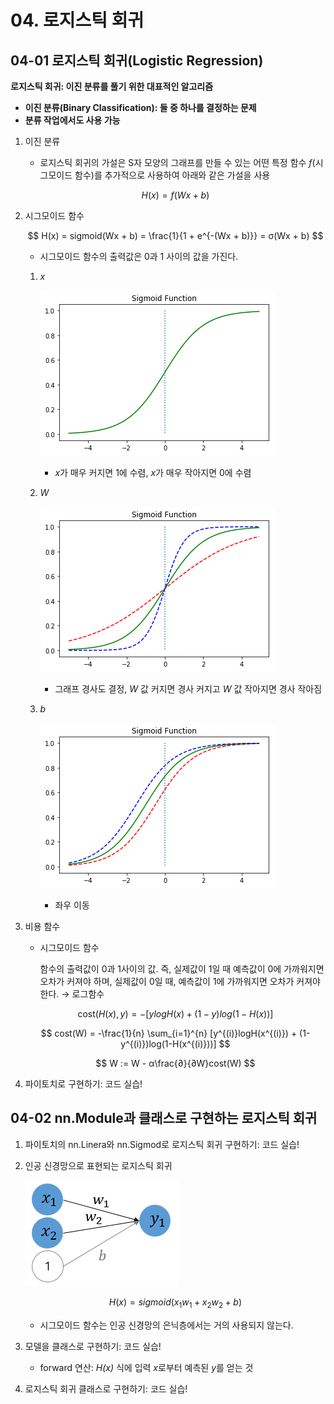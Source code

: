 # 04. 로지스틱 회귀

## **04-01 로지스틱 회귀(Logistic Regression)**

**로지스틱 회귀: 이진 분류를 풀기 위한 대표적인 알고리즘**

- **이진 분류(Binary Classification): 둘 중 하나를 결정하는 문제**
- **분류 작업에서도 사용 가능**

1. 이진 분류
    - 로지스틱 회귀의 가설은 S자 모양의 그래프를 만들 수 있는 어떤 특정 함수 *f*(시그모이드 함수)를 추가적으로 사용하여 아래와 같은 가설을 사용
    
    $$
    H(x) = f(Wx + b)
    $$
    
2. 시그모이드 함수
    
    $$
    H(x) = sigmoid(Wx + b) = \frac{1}{1 + e^{-(Wx + b)}} = σ(Wx + b)
    $$
    
    - 시그모이드 함수의 출력값은 0과 1 사이의 값을 가진다.
    1. *x*
        
        ![1.png](<1.png>)
        
        - *x*가 매우 커지면 1에 수렴, *x*가 매우 작아지면 0에 수렴
    2. *W*
        
        ![2.png](<2.png>)
        
        - 그래프 경사도 결정, *W* 값 커지면 경사 커지고 *W* 값 작아지면 경사 작아짐
    3. *b*
        
        ![3.png](<3.png>)
        
        - 좌우 이동
3. 비용 함수 
    - 시그모이드 함수
        
        함수의 출력값이 0과 1사이의 값. 즉, 실제값이 1일 때 예측값이 0에 가까워지면 오차가 커져야 하며, 실제값이 0일 때, 예측값이 1에 가까워지면 오차가 커져야 한다. → 로그함수
        
    
    $$
    \text{cost}\left( H(x), y \right) = -[ylogH(x) + (1-y)log(1-H(x))]
    $$
    
    $$
    cost(W) = -\frac{1}{n} \sum_{i=1}^{n} [y^{(i)}logH(x^{(i)}) + (1-y^{(i)})log(1-H(x^{(i)}))]
    $$
    
    $$
    W := W - α\frac{∂}{∂W}cost(W)
    $$
    
4. 파이토치로 구현하기: 코드 실습!

## **04-02 nn.Module과 클래스로 구현하는 로지스틱 회귀**

1. 파이토치의 nn.Linera와 nn.Sigmod로 로지스틱 회귀 구현하기: 코드 실습!
2. 인공 신경망으로 표현되는 로지스틱 회귀
    
    ![인공신경망.png](<인공신경망.png>)
    
    $$
    H(x)=sigmoid(x_{1}w_{1} + x_{2}w_{2} + b)
    $$
    
    - 시그모이드 함수는 인공 신경망의 은닉층에서는 거의 사용되지 않는다.
3. 모델을 클래스로 구현하기: 코드 실습!
    - forward 연산: *H(x)* 식에 입력 *x*로부터 예측된 *y*를 얻는 것
4. 로지스틱 회귀 클래스로 구현하기: 코드 실습!
